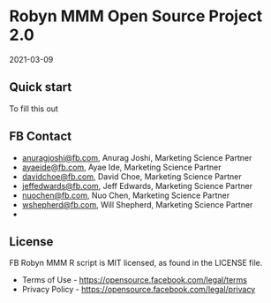 # Robyn MMM Open Source Project 2.0

2021-03-09

## Quick start

To fill this out


## FB Contact

* anuragjoshi@fb.com, Anurag Joshi, Marketing Science Partner
* ayaeide@fb.com, Ayae Ide, Marketing Science Partner
* davidchoe@fb.com, David Choe, Marketing Science Partner
* jeffedwards@fb.com, Jeff Edwards, Marketing Science Partner
* nuochen@fb.com, Nuo Chen, Marketing Science Partner
* wshepherd@fb.com, Will Shepherd, Marketing Science Partner
* 

## License

FB Robyn MMM R script is MIT licensed, as found in the LICENSE file.

- Terms of Use - https://opensource.facebook.com/legal/terms 
- Privacy Policy - https://opensource.facebook.com/legal/privacy
